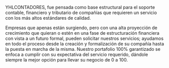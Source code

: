 YHLCONTADORES, fue pensada como base estructural para el soporte contable, financiero y tributario de compañías que requieren un servicio con los más altos estándares de calidad.

Empresas que apenas están surgiendo, pero con una alta proyección de crecimiento que quieran o estén en una fase de estructuración financiera con vista a un futuro formal, pueden solicitar nuestros servicios; ayudamos en todo el proceso desde la creación y formalización de su compañía hasta la puesta en marcha de la misma. Nuestro portafolio 100% garantizado se enfoca a cumplir con su expectativa del servicio requerido, dándole siempre la mejor opción para llevar su negocio de 0 a 100.
<!---
YHLCONTADORES/YHLCONTADORES is a ✨ special ✨ repository because its `README.md` (this file) appears on your GitHub profile.
You can click the Preview link to take a look at your changes.
--->

